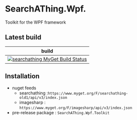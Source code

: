 # SearchAThing.Wpf.

Toolkit for the WPF framework

## Latest build

| build |
|---|
| [![searchathing MyGet Build Status](https://www.myget.org/BuildSource/Badge/searchathing?identifier=ba5ec466-5b86-4a14-8a56-322ab3786f34)](https://www.myget.org/feed/searchathing/package/nuget/SearchAThing.WpfToolkit) |

## Installation
- nuget feeds
  - searchathing :`https://www.myget.org/F/searchathing-old1/api/v3/index.json`
  - imagesharp : `https://www.myget.org/F/imagesharp/api/v3/index.json`
- pre-release package : `SearchAThing.Wpf.Toolkit`

